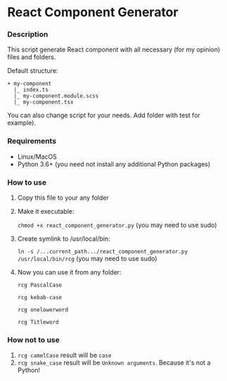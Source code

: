 # React Component Generator

### Description
This script generate React component with all necessary (for my opinion) files and folders.

Default structure:
```
+ my-component
  |_ index.ts
  |_ my-component.module.scss
  |_ my-component.tsx
```
You can also change script for your needs. Add folder with test for example).

### Requirements
- Linux/MacOS
- Python 3.6+ (you need not install any additional Python packages)

### How to use
1. Copy this file to your any folder
2. Make it executable:

    ```chmod +x react_component_generator.py``` (you may need to use sudo)
3. Create symlink to /usr/local/bin: 
 
    ```ln -s /...current_path.../react_component_generator.py /usr/local/bin/rcg``` (you may need to use sudo)
4. Now you can use it from any folder: 

   ```rcg PascalCase``` 

   ```rcg kebab-case```

   ```rcg onelowerword```

   ```rcg Titleword```

### How not to use

1.   ```rcg camelCase``` result will be ```case```
2.   ```rcg snake_case``` result will be ```Unknown arguments```. Because it's not a Python!